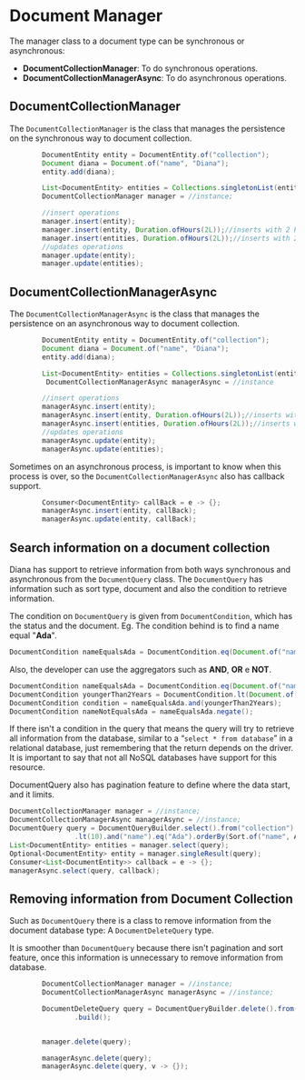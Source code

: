 # Document Manager

The manager class to a document type can be synchronous or asynchronous:

* **DocumentCollectionManager**: To do synchronous operations.
* **DocumentCollectionManagerAsync**: To do asynchronous operations.

## **DocumentCollectionManager**

The `DocumentCollectionManager` is the class that manages the persistence on the synchronous way to document collection.

```java
        DocumentEntity entity = DocumentEntity.of("collection");
        Document diana = Document.of("name", "Diana");
        entity.add(diana);

        List<DocumentEntity> entities = Collections.singletonList(entity);
        DocumentCollectionManager manager = //instance;

        //insert operations
        manager.insert(entity);
        manager.insert(entity, Duration.ofHours(2L));//inserts with 2 hours of TTL
        manager.insert(entities, Duration.ofHours(2L));//inserts with 2 hours of TTL
        //updates operations
        manager.update(entity);
        manager.update(entities);
```

## **DocumentCollectionManagerAsync**

The `DocumentCollectionManagerAsync` is the class that manages the persistence on an asynchronous way to document collection.

```java
        DocumentEntity entity = DocumentEntity.of("collection");
        Document diana = Document.of("name", "Diana");
        entity.add(diana);

        List<DocumentEntity> entities = Collections.singletonList(entity);
         DocumentCollectionManagerAsync managerAsync = //instance

        //insert operations
        managerAsync.insert(entity);
        managerAsync.insert(entity, Duration.ofHours(2L));//inserts with 2 hours of TTL
        managerAsync.insert(entities, Duration.ofHours(2L));//inserts with 2 hours of TTL
        //updates operations
        managerAsync.update(entity);
        managerAsync.update(entities);
```

Sometimes on an asynchronous process, is important to know when this process is over, so the `DocumentCollectionManagerAsync` also has callback support.

```java
        Consumer<DocumentEntity> callBack = e -> {};
        managerAsync.insert(entity, callBack);
        managerAsync.update(entity, callBack);
```

## Search information on a document collection

Diana has support to retrieve information from both ways synchronous and asynchronous from the `DocumentQuery` class. The `DocumentQuery` has information such as sort type, document and also the condition to retrieve information.

The condition on `DocumentQuery` is given from `DocumentCondition`, which has the status and the document. Eg. The condition behind is to find a name equal "**Ada**".

```java
DocumentCondition nameEqualsAda = DocumentCondition.eq(Document.of("name", “Ada”));
```

Also, the developer can use the aggregators such as **AND**, **OR** e **NOT**.

```java
DocumentCondition nameEqualsAda = DocumentCondition.eq(Document.of("name", "Ada"));
DocumentCondition youngerThan2Years = DocumentCondition.lt(Document.of("age", 2));
DocumentCondition condition = nameEqualsAda.and(youngerThan2Years);
DocumentCondition nameNotEqualsAda = nameEqualsAda.negate();
```

If there isn't a condition in the query that means the query will try to retrieve all information from the database, similar to a “`select * from database`” in a relational database, just remembering that the return depends on the driver. It is important to say that not all NoSQL databases have support for this resource.

DocumentQuery also has pagination feature to define where the data start, and it limits.

```java
DocumentCollectionManager manager = //instance;
DocumentCollectionManagerAsync managerAsync = //instance;
DocumentQuery query = DocumentQueryBuilder.select().from("collection").where("age")
                .lt(10).and("name").eq("Ada").orderBy(Sort.of("name", ASC)).limit(10).start(2).build();
List<DocumentEntity> entities = manager.select(query);
Optional<DocumentEntity> entity = manager.singleResult(query);
Consumer<List<DocumentEntity>> callback = e -> {};
managerAsync.select(query, callback);
```

## Removing information from Document Collection

Such as `DocumentQuery` there is a class to remove information from the document database type: A `DocumentDeleteQuery` type.

It is smoother than `DocumentQuery` because there isn't pagination and sort feature, once this information is unnecessary to remove information from database.

```java
        DocumentCollectionManager manager = //instance;
        DocumentCollectionManagerAsync managerAsync = //instance;

        DocumentDeleteQuery query = DocumentQueryBuilder.delete().from("collection").where("age").gt(10)
                .build();


        manager.delete(query);

        managerAsync.delete(query);
        managerAsync.delete(query, v -> {});
```

